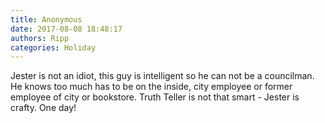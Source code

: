 ```yaml
---
title: Anonymous
date: 2017-08-08 18:48:17
authors: Ripp
categories: Holiday
---
```


 Jester is not an idiot, this guy is intelligent so he can not be a councilman. He knows too much has to be on the inside, city employee or former employee of city or bookstore. Truth Teller is not that smart - Jester is crafty. One day!